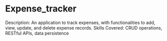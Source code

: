 # Expense_tracker

Description: An application to track expenses, with functionalities to add, view, update, and delete expense records.
Skills Covered: CRUD operations, RESTful APIs, data persistence
